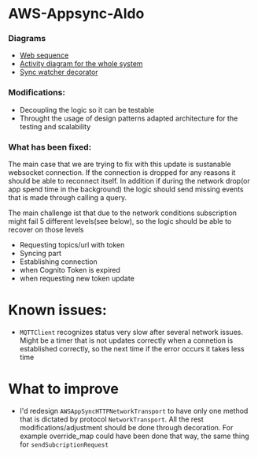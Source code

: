 # AWS-Appsync-Aldo


### Diagrams
- [Web sequence](https://www.lucidchart.com/invitations/accept/b60444f2-6543-4d62-9c13-12fdfdc07a5c)
- [Activity diagram for the whole system](https://www.lucidchart.com/invitations/accept/8b91585b-3901-46cd-992a-b5caea1e22c5)
- [Sync watcher decorator](https://www.lucidchart.com/invitations/accept/291451e2-b3b5-47ef-8d1d-fe488cc7c319)


### Modifications:
- Decoupling the logic so it can be testable
- Throught the usage of design patterns adapted architecture for the testing and scalability


### What has been fixed:
The main case that we are trying to fix with this update is sustanable websocket connection. If the connection is dropped for any reasons it should be able to reconnect itself. In addition if during the network drop(or app spend time in the background) the logic should send missing events that is made through calling a query.

The main challenge ist that due to the network conditions subscription might fail 5 different levels(see below), so the logic should be able to recover on those levels
- Requesting topics/url with token
- Syncing part
- Establishing connection
- when Cognito Token is expired
- when requesting new token update


# Known issues:
- `MQTTClient` recognizes status very slow after several network issues. Might be a timer that is not updates correctly when a connetion is established correctly, so the next time if the error occurs it takes less time

# What to improve 
- I'd redesign `AWSAppSyncHTTPNetworkTransport` to have only one method that is dictated by protocol `NetworkTransport`. All the rest modifications/adjustment should be done through decoration. For example override_map could have been done that way, the same thing for `sendSubcriptionRequest`
